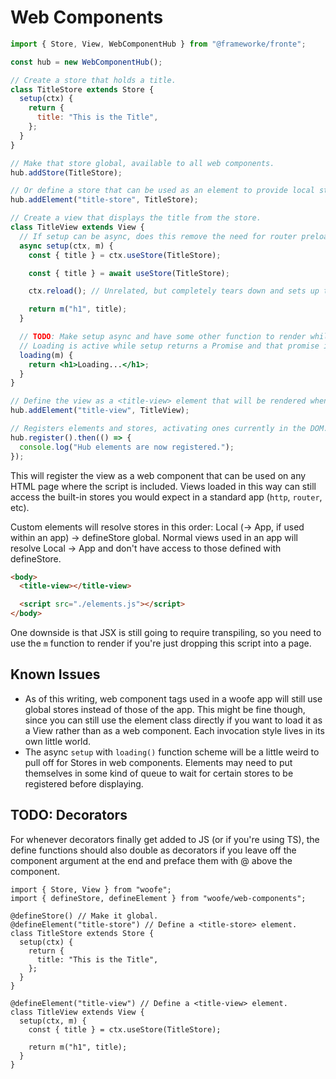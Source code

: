 # Web Components

```jsx
import { Store, View, WebComponentHub } from "@frameworke/fronte";

const hub = new WebComponentHub();

// Create a store that holds a title.
class TitleStore extends Store {
  setup(ctx) {
    return {
      title: "This is the Title",
    };
  }
}

// Make that store global, available to all web components.
hub.addStore(TitleStore);

// Or define a store that can be used as an element to provide local state.
hub.addElement("title-store", TitleStore);

// Create a view that displays the title from the store.
class TitleView extends View {
  // If setup can be async, does this remove the need for router preload?
  async setup(ctx, m) {
    const { title } = ctx.useStore(TitleStore);

    const { title } = await useStore(TitleStore);

    ctx.reload(); // Unrelated, but completely tears down and sets up the view again. Do we need this?

    return m("h1", title);
  }

  // TODO: Make setup async and have some other function to render while it's setting up.
  // Loading is active while setup returns a Promise and that promise is pending.
  loading(m) {
    return <h1>Loading...</h1>;
  }
}

// Define the view as a <title-view> element that will be rendered whenever you use that tag on the page.
hub.addElement("title-view", TitleView);

// Registers elements and stores, activating ones currently in the DOM.
hub.register().then(() => {
  console.log("Hub elements are now registered.");
});
```

This will register the view as a web component that can be used on any HTML page where the script is included. Views loaded in this way can still access the built-in stores you would expect in a standard app (`http`, `router`, etc).

Custom elements will resolve stores in this order: Local (-> App, if used within an app) -> defineStore global.
Normal views used in an app will resolve Local -> App and don't have access to those defined with defineStore.

```html
<body>
  <title-view></title-view>

  <script src="./elements.js"></script>
</body>
```

One downside is that JSX is still going to require transpiling, so you need to use the `m` function to render if you're just dropping this script into a page.

## Known Issues

- As of this writing, web component tags used in a woofe app will still use global stores instead of those of the app. This might be fine though, since you can still use the element class directly if you want to load it as a View rather than as a web component. Each invocation style lives in its own little world.
- The async `setup` with `loading()` function scheme will be a little weird to pull off for Stores in web components. Elements may need to put themselves in some kind of queue to wait for certain stores to be registered before displaying.

## TODO: Decorators

For whenever decorators finally get added to JS (or if you're using TS), the define functions should also double as decorators if you leave off the component argument at the end and preface them with @ above the component.

```tsx
import { Store, View } from "woofe";
import { defineStore, defineElement } from "woofe/web-components";

@defineStore() // Make it global.
@defineElement("title-store") // Define a <title-store> element.
class TitleStore extends Store {
  setup(ctx) {
    return {
      title: "This is the Title",
    };
  }
}

@defineElement("title-view") // Define a <title-view> element.
class TitleView extends View {
  setup(ctx, m) {
    const { title } = ctx.useStore(TitleStore);

    return m("h1", title);
  }
}
```

